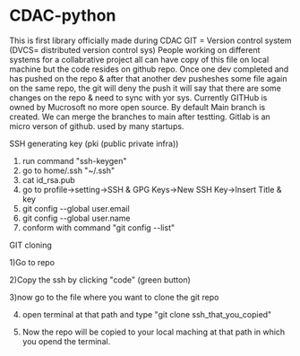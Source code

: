 # CDAC-python
This is first library officially made during CDAC
GIT = Version control system (DVCS= distributed version control sys)
People working on different systems for a collabrative project all can have copy of this file on local machine but the code resides on github repo.
Once one dev completed and has pushed on the repo & after that another dev pusheshes some file again on the same repo, the git will deny the push it will say that there are some changes on the repo & need to sync with yor sys.
Currently GITHub is owned by Mucrosoft no more open source.
By default Main branch is created.
We can merge the branches to main after testting.
Gitlab is an micro verson of github. used by many startups.

SSH generating key (pki (public private infra))
1) run command "ssh-keygen"
2) go to home/.ssh "~/.ssh"
3) cat id_rsa.pub
4) go to profile->setting->SSH & GPG Keys->New SSH Key->Insert Title & key
5) git config --global user.email <github email>
6) git config --global user.name <github username>
7) conform with command "git config --list"

GIT cloning

1)Go to repo

2)Copy the ssh by clicking "code" (green button)

3)now go to the file where you want to clone the git repo

4) open terminal at that path and type "git clone ssh_that_you_copied"

5) Now the repo will be copied to your local maching at that path in which you opend the terminal.
